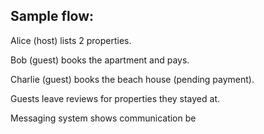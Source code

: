 ## Sample flow:

Alice (host) lists 2 properties.

Bob (guest) books the apartment and pays.

Charlie (guest) books the beach house (pending payment).

Guests leave reviews for properties they stayed at.

Messaging system shows communication be